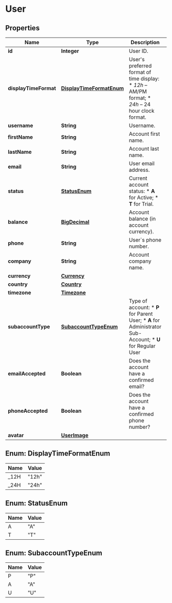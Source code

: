 
# User

## Properties
Name | Type | Description | Notes
------------ | ------------- | ------------- | -------------
**id** | **Integer** | User ID. | 
**displayTimeFormat** | [**DisplayTimeFormatEnum**](#DisplayTimeFormatEnum) | User&#39;s preferred format of time display: * *12h* – AM/PM format; * *24h* – 24 hour clock format.  |  [optional]
**username** | **String** | Username. | 
**firstName** | **String** | Account first name. | 
**lastName** | **String** | Account last name. | 
**email** | **String** | User email address. | 
**status** | [**StatusEnum**](#StatusEnum) | Current account status: * **A** for Active; * **T** for Trial.  | 
**balance** | [**BigDecimal**](BigDecimal.md) | Account balance (in account currency). | 
**phone** | **String** | User&#x60;s phone number. | 
**company** | **String** | Account company name. | 
**currency** | [**Currency**](Currency.md) |  | 
**country** | [**Country**](Country.md) |  | 
**timezone** | [**Timezone**](Timezone.md) |  | 
**subaccountType** | [**SubaccountTypeEnum**](#SubaccountTypeEnum) | Type of account: * **P** for Parent User; * **A** for Administrator Sub-Account; * **U** for Regular User  | 
**emailAccepted** | **Boolean** | Does the account have a confirmed email? | 
**phoneAccepted** | **Boolean** | Does the account have a confirmed phone number? | 
**avatar** | [**UserImage**](UserImage.md) |  | 


<a name="DisplayTimeFormatEnum"></a>
## Enum: DisplayTimeFormatEnum
Name | Value
---- | -----
_12H | &quot;12h&quot;
_24H | &quot;24h&quot;


<a name="StatusEnum"></a>
## Enum: StatusEnum
Name | Value
---- | -----
A | &quot;A&quot;
T | &quot;T&quot;


<a name="SubaccountTypeEnum"></a>
## Enum: SubaccountTypeEnum
Name | Value
---- | -----
P | &quot;P&quot;
A | &quot;A&quot;
U | &quot;U&quot;



